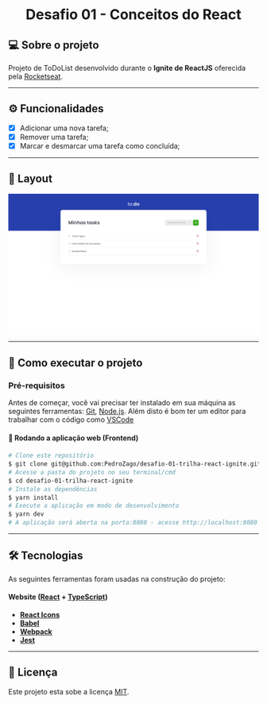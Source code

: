<h1 align="center">
     Desafio 01 - Conceitos do React
</h1>

## 💻 Sobre o projeto

Projeto de ToDoList desenvolvido durante o **Ignite de ReactJS** oferecida pela [Rocketseat](https://www.rocketseat.com.br/ignite/).

---

## ⚙️ Funcionalidades

- [x] Adicionar uma nova tarefa;
- [x] Remover uma tarefa;
- [x] Marcar e desmarcar uma tarefa como concluída;

---

## 🎨 Layout

<p align="center" style="display: flex; align-items: flex-start; justify-content: center;">
  <img alt="to.do" title="to.do" src="./assets/home.png" width="720px">
</p>

---

## 🚀 Como executar o projeto

### Pré-requisitos

Antes de começar, você vai precisar ter instalado em sua máquina as seguintes ferramentas:
[Git](https://git-scm.com), [Node.js](https://nodejs.org/en/). 
Além disto é bom ter um editor para trabalhar com o código como [VSCode](https://code.visualstudio.com/)

#### 🧭 Rodando a aplicação web (Frontend)

```bash
# Clone este repositório
$ git clone git@github.com:PedroZago/desafio-01-trilha-react-ignite.git
# Acesse a pasta do projeto no seu terminal/cmd
$ cd desafio-01-trilha-react-ignite
# Instale as dependências
$ yarn install
# Execute a aplicação em modo de desenvolvimento
$ yarn dev
# A aplicação será aberta na porta:8080 - acesse http://localhost:8080
```

---

## 🛠 Tecnologias

As seguintes ferramentas foram usadas na construção do projeto:

#### **Website**  ([React](https://reactjs.org/)  +  [TypeScript](https://www.typescriptlang.org/))

-   **[React Icons](https://react-icons.github.io/react-icons/)**
-   **[Babel](https://github.com/babel/babel)**
-   **[Webpack](https://github.com/webpack/webpack)**
-   **[Jest](https://github.com/facebook/jest)**

---

## 📝 Licença

Este projeto esta sobe a licença [MIT](./LICENSE).
